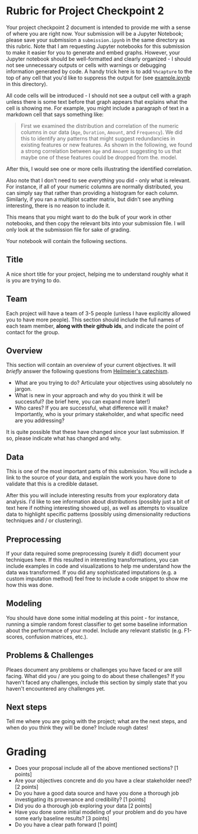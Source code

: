 # Rubric for Project Checkpoint 2

Your project checkpoint 2 document is intended to provide me with a sense of where you are right now.  Your submission will be a Jupyter Notebook; please save your submission a `submission.ipynb` in the same directory as this rubric.  Note that I am requesting Jupyter notebooks for this submission to make it easier for you to generate and embed graphs. However, your Jupyter notebook should be well-formatted and clearly organized - I should not see unnecessary outputs or cells with warnings or debugging information generated by code. A handy trick here is to add `%%capture` to the top of any cell that you'd like to suppress the output for (see [example.ipynb](./example.ipynb) in this directory).

All code cells will be introduced - I should not see a output cell with a graph unless there is some text before that graph appears that explains what the cell is showing me.  For example, you might include a paragraph of text in a markdown cell that says something like:

> First we examined the distribution and correlation of the numeric columns in our data (`Age`, `Duration`, `Amount`, and `Frequency`).  We did this to identify any patterns that might suggest redundancies in existing features or new features.  As shown in the following, we found a strong correlation between `Age` and `Amount` suggesting to us that maybe one of these features could be dropped from the. model.   

After this, I would see one or more cells illustrating the identified correlation.

Also note that I don't need to see *everything* you did - only what is relevant. For instance, if all of your numeric columns are normally distributed, you can simply say that rather than providing a histogram for each column.  Similarly, if you ran a multiplot scatter matrix, but didn't see anything interesting, there is no reason to include it.

This means that you might want to do the bulk of your work in other notebooks, and then copy the relevant bits into your submission file.  I will only look at the submission file for sake of grading.

Your notebook will contain the following sections.

## Title

A nice short title for your project, helping me to understand roughly what it is you are trying to do.

## Team

Each project will have a team of 3-5 people (unless I have explicitly allowed you to have more people). This section should include the full names of each team member, **along with their github ids**, and indicate the point of contact for the group.

## Overview

This section will contain an overview of your current objectives.  It will _briefly_ answer the following questions from [Heilmeier's catechism](https://www.darpa.mil/work-with-us/heilmeier-catechism).

- What are you trying to do? Articulate your objectives using absolutely no jargon.
- What is new in your approach and why do you think it will be successful?  (be brief here, you can expand more later!)
- Who cares? If you are successful, what difference will it make? Importantly, who is your primary stakeholder, and what specific need are you addressing?

It is quite possible that these have changed since your last submission.  If so, please indicate what has changed and why.

## Data

This is one of the most important parts of this submission. You will include a link to the source of your data, and explain the work you have done to validate that this is a credible dataset. 

After this you will include interesting results from your exploratory data analysis.  I'd like to see information about distributions (possibly just a bit of text here if nothing interesting showed up), as well as attempts to visualize data to highlight specific patterns (possibly using dimensionality reductions techniques and / or clustering).  

## Preprocessing

If your data required some preprocessing (surely it did!) document your techniques here.  If this resulted in interesting transformations, you can include examples in code and visualizations to help me understand how the data was transformed.  If you did any sophisticated imputations (e.g. a custom imputation method) feel free to include a code snippet to show me how this was done.

## Modeling

You should have done some initial modeling at this point - for instance, running a simple random forest classifier to get some baseline information about the performance of your model.  Include any relevant statistic (e.g. F1-scores, confusion matrices, etc.).

## Problems & Challenges

Pleaes document any problems or challenges you have faced or are still facing.  What did you / are you going to do about these challenges?  If you haven't faced any challenges, include this section by simply state that you haven't encountered any challenges yet.

## Next steps

Tell me where you are going with the project; what are the next steps, and when do you think they will be done?  Include rough dates! 

# Grading

- Does your proposal include all of the above mentioned sections? [1 points]
- Are your objectives concrete and do you have a clear stakeholder need? [2 points]
- Do you have a good data source and have you done a thorough job investigating its provenance and credibility? [1 points]
- Did you do a thorough job exploring your data [2 points]
- Have you done some initial modeling of your problem and do you have some early baseline results? [3 points]
- Do you have a clear path forward [1 point]
